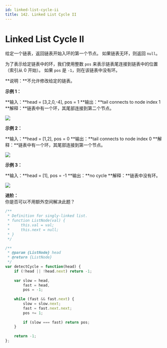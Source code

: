 ```yaml
---
id: linked-list-cycle-ii
title: 142. Linked List Cycle II
---
```


# Linked List Cycle II

给定一个链表，返回链表开始入环的第一个节点。 如果链表无环，则返回 `null`。

为了表示给定链表中的环，我们使用整数 `pos` 来表示链表尾连接到链表中的位置（索引从 0 开始）。 如果 `pos` 是 `-1`，则在该链表中没有环。

**说明：**不允许修改给定的链表。



**示例 1：**

**输入：**head = \[3,2,0,-4], pos = 1 **输出：**tail connects to node index 1 **解释：**链表中有一个环，其尾部连接到第二个节点。

![](https://assets.leetcode-cn.com/aliyun-lc-upload/uploads/2018/12/07/circularlinkedlist.png)

**示例 2：**

**输入：**head = \[1,2], pos = 0 **输出：**tail connects to node index 0 **解释：**链表中有一个环，其尾部连接到第一个节点。

![](https://assets.leetcode-cn.com/aliyun-lc-upload/uploads/2018/12/07/circularlinkedlist_test2.png)

**示例 3：**

**输入：**head = \[1], pos = -1 **输出：**no cycle **解释：**链表中没有环。

![](https://assets.leetcode-cn.com/aliyun-lc-upload/uploads/2018/12/07/circularlinkedlist_test3.png)



**进阶：**  
你是否可以不用额外空间解决此题？



```javascript
/**
 * Definition for singly-linked list.
 * function ListNode(val) {
 *     this.val = val;
 *     this.next = null;
 * }
 */

/**
 * @param {ListNode} head
 * @return {ListNode}
 */
var detectCycle = function(head) {
    if (!head || !head.next) return -1;
    
    var slow = head,
        fast = head,
        pos = -1;
    
    while (fast && fast.next) {
        slow = slow.next;
        fast = fast.next.next;
        pos += 1;
        
        if (slow === fast) return pos;
    }
    
    return -1;
};
```